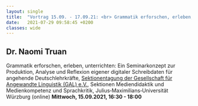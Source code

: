 ```yaml
---
layout: single
title:  "Vortrag 15.09. - 17.09.21: <br> Grammatik erforschen, erleben, unterrichten"
date:   2021-07-29 09:58:45 +0200
classes: wide
---
```


## Dr. Naomi Truan
Grammatik erforschen, erleben, unterrichten: Ein Seminarkonzept zur Produktion, Analyse und Reflexion eigener digitaler Schreibdaten für angehende Deutschlehrkräfte, [Sektionentagung der Gesellschaft für Angewandte Linguistik (GAL) e.V.](https://gal-wue21.de/), Sektionen Mediendidaktik und Medienkompetenz und Sprachkritik, Julius‐Maximilians‐Universität Würzburg (online)
**Mittwoch, 15.09.2021, 16:30 - 18:00**

